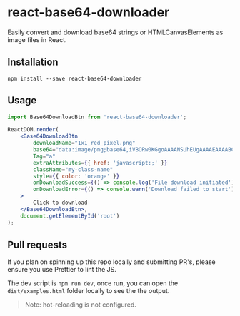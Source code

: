 # react-base64-downloader

Easily convert and download base64 strings or HTMLCanvasElements as image files in React.

## Installation

`npm install --save react-base64-downloader`

## Usage

```jsx
import Base64DownloadBtn from 'react-base64-downloader';

ReactDOM.render(
    <Base64DownloadBtn
        downloadName="1x1_red_pixel.png"
        base64="data:image/png;base64,iVBORw0KGgoAAAANSUhEUgAAAAEAAAABCAIAAACQd1PeAAAAAXNSR0IArs4c6QAAAARnQU1BAACxjwv8YQUAAAAJcEhZcwAADsMAAA7DAcdvqGQAAAAYdEVYdFNvZnR3YXJlAHBhaW50Lm5ldCA0LjEuNv1OCegAAAAMSURBVBhXY/jPYAwAAzQBM849AKsAAAAASUVORK5CYII="
        Tag="a"
        extraAttributes={{ href: 'javascript:;' }}
        className="my-class-name"
        style={{ color: 'orange' }}
        onDownloadSuccess={() => console.log('File download initiated')}
        onDownloadError={() => console.warn('Download failed to start')}
    >
        Click to download
    </Base64DownloadBtn>,
    document.getElementById('root')
);
```

## Pull requests

If you plan on spinning up this repo locally and submitting PR's, please ensure you use Prettier to lint the JS.

The dev script is `npm run dev`, once run, you can open the `dist/examples.html` folder locally to see the the output.

> Note: hot-reloading is not configured.

